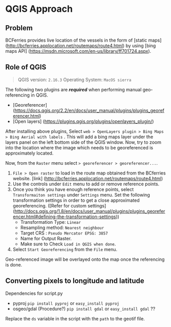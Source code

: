 # QGIS Approach

## Problem

BCFerries provides live location of the vessels in the form of [static maps] (http://bcferries.applocation.net/routemaps/route4.html) by using [bing maps API] (https://msdn.microsoft.com/en-us/library/ff701724.aspx).

## Role of QGIS

> QGIS version: `2.16.3`
> Operating System: `MacOS sierra`

The following two plugins are ***required*** when performing manual geo-referencing in QGIS.
* [Georeferencer] (https://docs.qgis.org/2.2/en/docs/user_manual/plugins/plugins_georeferencer.html)
* [Open layers] (https://plugins.qgis.org/plugins/openlayers_plugin/)

After installing above plugins, Select `web > OpenLayers plugin > Bing Maps > Bing Aerial with labels` . This will add a bing maps layer under the layers panel on the left bottom side of the QGIS window. Now, try to zoom into the location where the image which needs to be georeferenced is approximately located.

Now, from the `Raster` menu select `> georeferencer > georeferencer...`. 

1. `File > Open raster` to load in the route map obtained from the BCferries website. [link] (http://bcferries.applocation.net/routemaps/route4.html)
2. Use the controls under `Edit` menu to add or remove reference points.
3. Once you think you have enough reference points, select `Transformaiton settings` under `Settings` menu. Set the following transformation settings in order to get a close approximated georeferencing. ([Refer for custom settings] (http://docs.qgis.org/1.8/en/docs/user_manual/plugins/plugins_georeferencer.html#defining-the-transformation-settings))
	* Transformation Type: `Linear`
	* Resampling method: `Nearest neighbour`
	* Target CRS : `Pseudo Mercator EPSG: 3857`
	* Name for Output Raster.
	* Make sure to Check `Load in QGIS when done`.
4. Select `Start Georeferencing` from the `File` menu.

Geo-referenced image will be overlayed onto the map once the referencing is done.

## Converting pixels to longitude and latitude

Dependencies for script.py
* pyproj
	`pip install pyproj` or `easy_install pyproj`
* osgeo/gdal (Procedure?)
	`pip install gdal` or `easy_install gdal` ??

Replace the `ds` variable in the script with the `path` to the geotif file.
